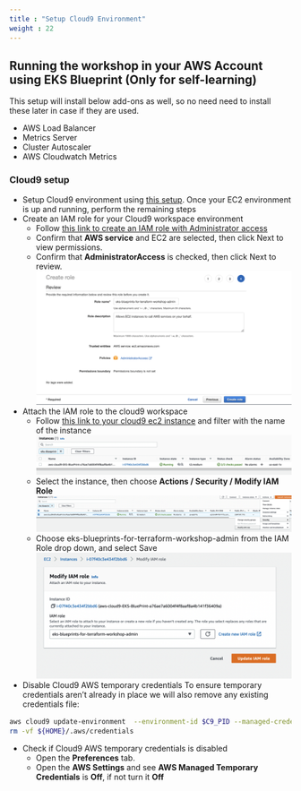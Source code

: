 ```yaml
---
title : "Setup Cloud9 Environment"
weight : 22
---
```



## Running the workshop in your AWS Account using EKS Blueprint (Only for self-learning)

This setup will install below add-ons as well, so no need need to install these later in case if they are used.

 * AWS Load Balancer
 * Metrics Server
 * Cluster Autoscaler
 * AWS Cloudwatch Metrics


### Cloud9 setup

* Setup Cloud9 environment using [this setup](https://docs.aws.amazon.com/cloud9/latest/user-guide/tutorials-basic.html). Once your EC2 environment is up and running, perform the remaining steps
* Create an IAM role for your Cloud9 workspace environment
  * Follow [this link to create an IAM role with Administrator access](https://console.aws.amazon.com/iam/home#/roles$new?step=review&commonUseCase=EC2%2BEC2&selectedUseCase=EC2&policies=arn:aws:iam::aws:policy%2FAdministratorAccess&roleName=eks-blueprints-for-terraform-workshop-admin)
  * Confirm that **AWS service** and EC2 are selected, then click Next to view permissions.
  * Confirm that **AdministratorAccess** is checked, then click Next to review.
![iam-role-create-eks-workshop](/static/images/create-workspace/iam-role-create-eks-workshop.png)
* Attach the IAM role to the cloud9 workspace
  * Follow [this link to your cloud9 ec2 instance](https://us-east-1.console.aws.amazon.com/ec2/v2/home?region=us-east-1#Instances:v=3;sort=desc:launchTime) and filter with the name of the instance
![cloud9-ec2](/static/images/create-workspace/cloud9-ec2.png)
  * Select the instance, then choose **Actions / Security / Modify IAM Role**
![cloud9-ec2-modify-iam-role](/static/images/create-workspace/cloud9-ec2-modify-iam-role.png)
  * Choose eks-blueprints-for-terraform-workshop-admin from the IAM Role drop down, and select Save
![cloud9-ec2-update-role](/static/images/create-workspace/cloud9-ec2-update-role.png)
* Disable Cloud9 AWS temporary credentials To ensure temporary credentials aren’t already in place we will also remove any existing credentials file:
```bash
aws cloud9 update-environment  --environment-id $C9_PID --managed-credentials-action DISABLE
rm -vf ${HOME}/.aws/credentials
```
* Check if Cloud9 AWS temporary credentials is disabled
  * Open the **Preferences** tab.
  * Open the **AWS Settings** and see **AWS Managed Temporary Credentials** is **Off**, if not turn it **Off**